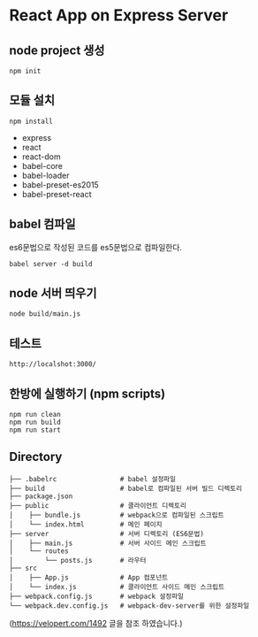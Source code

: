 # React App on Express Server
## node project 생성
```
npm init
```

## 모듈 설치
```
npm install
```
- express
- react
- react-dom
- babel-core
- babel-loader
- babel-preset-es2015
- babel-preset-react

## babel 컴파일
es6문법으로 작성된 코드를 es5문법으로 컴파일한다.
```
babel server -d build
```

## node 서버 띄우기
```
node build/main.js
```

## 테스트
```
http://localshot:3000/
```

## 한방에 실행하기 (npm scripts)
```
npm run clean
npm run build
npm run start
```

## Directory
```
├── .babelrc                # babel 설정파일
├── build                   # babel로 컴파일된 서버 빌드 디렉토리
├── package.json 
├── public                  # 클라이언트 디렉토리
│    ├── bundle.js          # webpack으로 컴파일된 스크립트
│    └── index.html         # 메인 페이지
├── server                  # 서버 디렉토리 (ES6문법)
│    ├── main.js            # 서버 사이드 메인 스크립트
│    └── routes
│        └── posts.js       # 라우터
├── src
│    ├── App.js             # App 컴포넌트
│    └── index.js           # 클라이언트 사이드 메인 스크립트
├── webpack.config.js       # webpack 설정파일
└── webpack.dev.config.js   # webpack-dev-server를 위한 설정파일
```


(https://velopert.com/1492 글을 참조 하였습니다.)